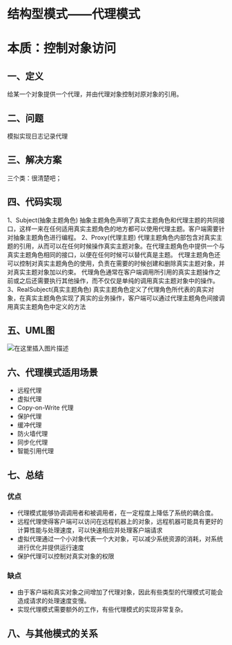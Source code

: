 # 结构型模式——代理模式
# 本质：控制对象访问
## 一、定义
给某一个对象提供一个代理，并由代理对象控制对原对象的引用。
## 二、问题
模拟实现日志记录代理
## 三、解决方案
三个类：很清楚吧；
## 四、代码实现
1、Subject(抽象主题角色)
抽象主题角色声明了真实主题角色和代理主题的共同接口，这样一来在任何适用真实主题角色的地方都可以使用代理主题。客户端需要针对抽象主题角色进行编程。
2、Proxy(代理主题)
代理主题角色内部包含对真实主题的引用，从而可以在任何时候操作真实主题对象。在代理主题角色中提供一个与真实主题角色相同的接口，以便在任何时候可以替代真是主题。
代理主题角色还可以控制对真实主题角色的使用，负责在需要的时候创建和删除真实主题对象，并对真实主题对象加以约束。
代理角色通常在客户端调用所引用的真实主题操作之前或之后还需要执行其他操作，而不仅仅是单纯的调用真实主题对象中的操作。
3、RealSubject(真实主题角色)
真实主题角色定义了代理角色所代表的真实对象，在真实主题角色实现了真实的业务操作，客户端可以通过代理主题角色间接调用真实主题角色中定义的方法
## 五、UML图
![在这里插入图片描述](https://img-blog.csdnimg.cn/e74b78e7e7f54fa9ba9c5d7f749def9c.png#pic_center)
## 六、代理模式适用场景
- 远程代理
- 虚拟代理
- Copy-on-Write 代理
- 保护代理
- 缓冲代理
- 防火墙代理
- 同步化代理
- 智能引用代理
## 七、总结
### 优点
- 代理模式能够协调调用者和被调用者，在一定程度上降低了系统的耦合度。
- 远程代理使得客户端可以访问在远程机器上的对象，远程机器可能具有更好的计算性能与处理速度，可以快速相应并处理客户端请求
- 虚拟代理通过一个小对象代表一个大对象，可以减少系统资源的消耗，对系统进行优化并提供运行速度
- 保护代理可以控制对真实对象的权限
### 缺点
- 由于客户端和真实对象之间增加了代理对象，因此有些类型的代理模式可能会造成请求的处理速度变慢。
- 实现代理模式需要额外的工作，有些代理模式的实现非常复杂。
## 八、与其他模式的关系
